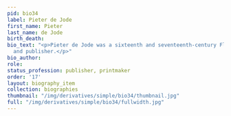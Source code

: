 ```yaml
---
pid: bio34
label: Pieter de Jode
first_name: Pieter
last_name: de Jode
birth_death:
bio_text: "<p>Pieter de Jode was a sixteenth and seventeenth-century Flemish printmaker
  and publisher.</p>"
bio_author:
role:
status_profession: publisher, printmaker
order: '17'
layout: biography_item
collection: biographies
thumbnail: "/img/derivatives/simple/bio34/thumbnail.jpg"
full: "/img/derivatives/simple/bio34/fullwidth.jpg"
---
```


